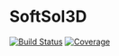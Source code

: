 # SoftSol3D

[![Build Status](https://github.com/harold-berjamin/SoftSol3D.jl/actions/workflows/CI.yml/badge.svg?branch=master)](https://github.com/harold-berjamin/SoftSol3D.jl/actions/workflows/CI.yml?query=branch%3Amaster)
[![Coverage](https://codecov.io/gh/harold-berjamin/SoftSol3D.jl/branch/master/graph/badge.svg)](https://codecov.io/gh/harold-berjamin/SoftSol3D.jl)
